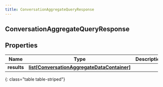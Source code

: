 ```yaml
---
title: ConversationAggregateQueryResponse
---
```

## ConversationAggregateQueryResponse

## Properties

|Name | Type | Description | Notes|
|------------ | ------------- | ------------- | -------------|
| **results** | [**list[ConversationAggregateDataContainer]**](ConversationAggregateDataContainer.html) |  | [optional] |
{: class="table table-striped"}


